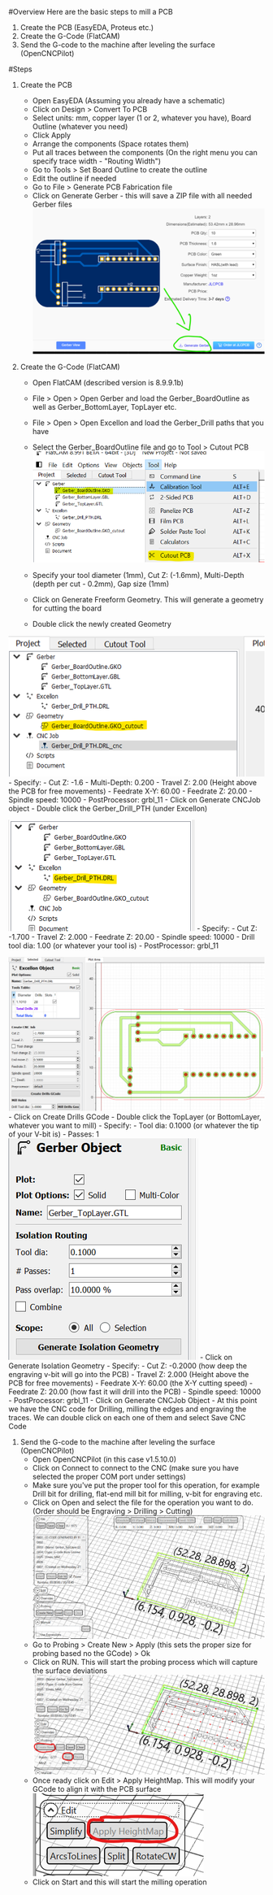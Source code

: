 #Overview
Here are the basic steps to mill a PCB
1. Create the PCB (EasyEDA, Proteus etc.)
2. Create the G-Code (FlatCAM)
3. Send the G-code to the machine after leveling the surface (OpenCNCPilot)

#Steps
1. Create the PCB
    - Open EasyEDA (Assuming you already have a schematic)
    - Click on Design > Convert To PCB
    - Select units: mm, copper layer (1 or 2, whatever you have), Board Outline (whatever you need)
    - Click Apply
    - Arrange the components (Space rotates them)
    - Put all traces between the components (On the right menu you can specify trace width - "Routing Width")
    - Go to Tools > Set Board Outline to  create the outline
    - Edit the outline if needed
    - Go to File > Generate PCB Fabrication file
    - Click on Generate Gerber - this will save a ZIP file with all needed Gerber files
![image.png](/.attachments/1.png)

1. Create the G-Code (FlatCAM)
    - Open FlatCAM (described version is 8.9.9.1b)
    - File > Open > Open Gerber and load the Gerber_BoardOutline as well as Gerber_BottomLayer, TopLayer etc. 
    - File > Open > Open Excellon and load the Gerber_Drill paths that you have 
    - Select the Gerber_BoardOutline file and go to Tool > Cutout PCB
![image.png](/.attachments/2.png)

    - Specify your tool diameter (1mm), Cut Z: (-1.6mm), Multi-Depth (depth per cut - 0.2mm), Gap size (1mm)
    - Click on Generate Freeform Geometry. This will generate a geometry for cutting the board
    - Double click the newly created Geometry

![image.png](/.attachments/3.png)
    - Specify: 
      - Cut Z: -1.6
      - Multi-Depth: 0.200
      - Travel Z: 2.00 (Height above the PCB for free movements)
      - Feedrate X-Y: 60.00
      - Feedrate Z: 20.00
      - Spindle speed: 10000
      - PostProcessor: grbl_11
    - Click on Generate CNCJob object
    - Double click the Gerber_Drill_PTH (under Excellon)

![image.png](/.attachments/4.png)
    - Specify: 
      - Cut Z: -1.700
      - Travel Z: 2.000
      - Feedrate Z: 20.00
      - Spindle speed: 10000
      - Drill tool dia: 1.00 (or whatever your tool is)
      - PostProcessor: grbl_11
      
![image.png](/.attachments/5.png)
    - Click on Create Drills GCode
    - Double click the TopLayer (or BottomLayer, whatever you want to mill)
    - Specify:
      - Tool dia: 0.1000 (or whatever the tip of your V-bit is)
      - Passes: 1
![image.png](/.attachments/6.png)
    - Click on Generate Isolation Geometry
    - Specify:
      - Cut Z: -0.2000 (how deep the engraving v-bit will go into the PCB)
      - Travel Z: 2.000 (Height above the PCB for free movements)
      - Feedrate X-Y: 60.00 (the X-Y cutting speed)
      - Feedrate Z: 20.00 (how fast it will drill into the PCB)
      - Spindle speed: 10000
      - PostProcessor: grbl_11
    - Click on Generate CNCJob Object
    - At this point we have the CNC code for Drilling, milling the edges and engraving the traces. We can double click on each one of them and select Save CNC Code
1. Send the G-code to the machine after leveling the surface (OpenCNCPilot)
    - Open OpenCNCPilot (in this case v1.5.10.0)
    - Click on Connect to connect to the CNC (make sure you have selected the proper COM port under settings)
    - Make sure you've put the proper tool for this operation, for example Drill bit for drilling, flat-end mill bit for milling, v-bit for engraving etc.
    - Click on Open and select the file for the operation you want to do. (Order should be Engraving > Drilling > Cutting)
![image.png](/.attachments/7.png)
    - Go to Probing > Create New > Apply (this sets the proper size for probing based no the GCode) > Ok
    - Click on RUN. This will start the probing process which will capture the surface deviations
![image.png](/.attachments/8.png)
    - Once ready click on Edit > Apply HeightMap. This will modify your GCode to align it with the PCB surface
![image.png](/.attachments/9.png)
    - Click on Start and this will start the milling operation